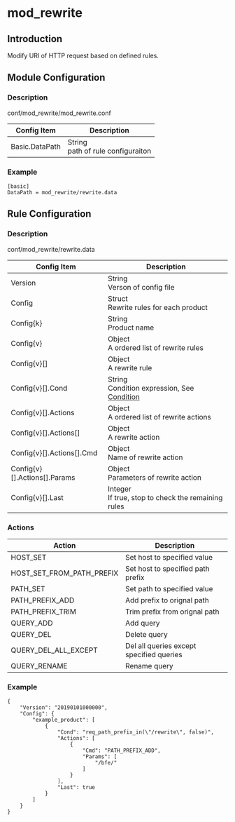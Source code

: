 # mod_rewrite

## Introduction 

Modify URI of HTTP request based on defined rules.

## Module Configuration

### Description
conf/mod_rewrite/mod_rewrite.conf

| Config Item | Description                             |
| ----------- | --------------------------------------- |
| Basic.DataPath | String<br>path of rule configuraiton |

### Example

```
[basic]
DataPath = mod_rewrite/rewrite.data
```

## Rule Configuration

### Description
conf/mod_rewrite/rewrite.data

| Config Item | Description                                                  |
| ----------- | ------------------------------------------------------------ |
| Version     | String<br>Verson of config file |
| Config      | Struct<br>Rewrite rules for each product |
| Config{k}   | String<br>Product name |
| Config{v}   | Object<br>A ordered list of rewrite rules |
| Config{v}[] | Object<br>A rewrite rule |
| Config{v}[].Cond | String<br>Condition expression, See [Condition](../../condition/condition_grammar.md) |
| Config{v}[].Actions | Object<br>A ordered list of rewrite actions |
| Config{v}[].Actions[] | Object<br>A rewrite action |
| Config{v}[].Actions[].Cmd | Object<br>Name of rewrite action |
| Config{v}[].Actions[].Params | Object<br>Parameters of rewrite action |
| Config{v}[].Last | Integer<br>If true, stop to check the remaining rules |


### Actions
| Action                    | Description                              |
| ------------------------- | ---------------------------------------- |
| HOST_SET                  | Set host to specified value              |
| HOST_SET_FROM_PATH_PREFIX | Set host to specified path prefix        |
| PATH_SET                  | Set path to specified value              |
| PATH_PREFIX_ADD           | Add prefix to orignal path               |
| PATH_PREFIX_TRIM          | Trim prefix from orignal path            |
| QUERY_ADD                 | Add query                                |
| QUERY_DEL                 | Delete query                             |
| QUERY_DEL_ALL_EXCEPT      | Del all queries except specified queries |
| QUERY_RENAME              | Rename query                             |
  
### Example

```
{
    "Version": "20190101000000",
    "Config": {
        "example_product": [
            {
                "Cond": "req_path_prefix_in(\"/rewrite\", false)",
                "Actions": [
                    {
                        "Cmd": "PATH_PREFIX_ADD",
                        "Params": [
                            "/bfe/"
                        ]
                    }
                ],
                "Last": true
            }
        ]
    }
}
```
  

